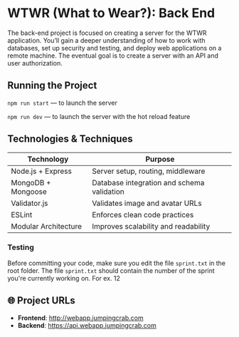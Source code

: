# WTWR (What to Wear?): Back End

The back-end project is focused on creating a server for the WTWR application. You’ll gain a deeper understanding of how to work with databases, set up security and testing, and deploy web applications on a remote machine. The eventual goal is to create a server with an API and user authorization.

## Running the Project

`npm run start` — to launch the server

`npm run dev` — to launch the server with the hot reload feature

## Technologies & Techniques

| Technology           | Purpose                                    |
| -------------------- | ------------------------------------------ |
| Node.js + Express    | Server setup, routing, middleware          |
| MongoDB + Mongoose   | Database integration and schema validation |
| Validator.js         | Validates image and avatar URLs            |
| ESLint               | Enforces clean code practices              |
| Modular Architecture | Improves scalability and readability       |

### Testing

Before committing your code, make sure you edit the file `sprint.txt` in the root folder. The file `sprint.txt` should contain the number of the sprint you're currently working on. For ex. 12

## 🌐 Project URLs

- **Frontend**: http://webapp.jumpingcrab.com
- **Backend**: https://api.webapp.jumpingcrab.com
